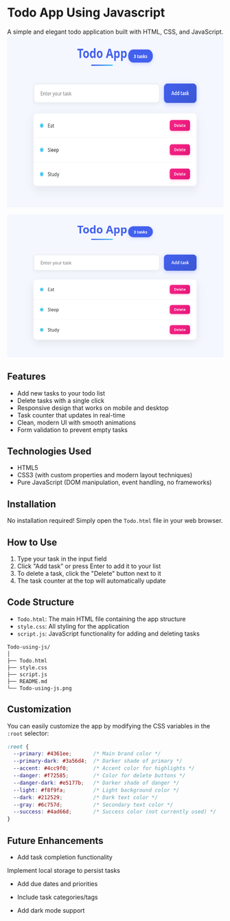 # Todo App Using Javascript

A simple and elegant todo application built with HTML, CSS, and JavaScript.
<img src="https://github.com/Rohit03022006/Todo-using-js/blob/master/Todo-By-Js.png" width="600" height="400">

![Todo App Screenshot](https://github.com/Rohit03022006/Todo-using-js/blob/master/Todo-By-Js.png)

## Features

- Add new tasks to your todo list
- Delete tasks with a single click
- Responsive design that works on mobile and desktop
- Task counter that updates in real-time
- Clean, modern UI with smooth animations
- Form validation to prevent empty tasks

## Technologies Used

- HTML5
- CSS3 (with custom properties and modern layout techniques)
- Pure JavaScript (DOM manipulation, event handling, no frameworks)

## Installation

No installation required! Simply open the `Todo.html` file in your web browser.

## How to Use

1. Type your task in the input field
2. Click "Add task" or press Enter to add it to your list
3. To delete a task, click the "Delete" button next to it
4. The task counter at the top will automatically update

## Code Structure

- `Todo.html`: The main HTML file containing the app structure
- `style.css`: All styling for the application
- `script.js`: JavaScript functionality for adding and deleting tasks
```
Todo-using-js/
│
├── Todo.html
├── style.css
├── script.js
├── README.md
└── Todo-using-js.png
```


## Customization

You can easily customize the app by modifying the CSS variables in the `:root` selector:

```css
:root {
  --primary: #4361ee;       /* Main brand color */
  --primary-dark: #3a56d4;  /* Darker shade of primary */
  --accent: #4cc9f0;        /* Accent color for highlights */
  --danger: #f72585;        /* Color for delete buttons */
  --danger-dark: #e5177b;   /* Darker shade of danger */
  --light: #f8f9fa;         /* Light background color */
  --dark: #212529;          /* Dark text color */
  --gray: #6c757d;          /* Secondary text color */
  --success: #4ad66d;       /* Success color (not currently used) */
}
```
## Future Enhancements

- Add task completion functionality

 Implement local storage to persist tasks

- Add due dates and priorities

- Include task categories/tags

- Add dark mode support

